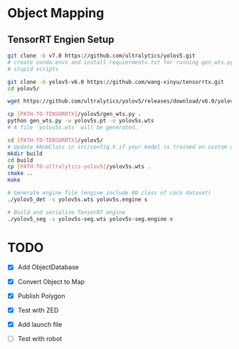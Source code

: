 # Object Mapping


## TensorRT Engien Setup

```bash
git clone -b v7.0 https://github.com/ultralytics/yolov5.git
# create conda envs and install requierments.txt for running gen_wts.py
# stupid scripts

git clone -b yolov5-v6.0 https://github.com/wang-xinyu/tensorrtx.git
cd yolov5/

wget https://github.com/ultralytics/yolov5/releases/download/v6.0/yolov5s.pt

cp [PATH-TO-TENSORRTX]/yolov5/gen_wts.py .
python gen_wts.py -w yolov5s.pt -o yolov5s.wts
# A file 'yolov5s.wts' will be generated.

cd [PATH-TO-TENSORRTX]/yolov5/
# Update kNumClass in src/config.h if your model is trained on custom dataset
mkdir build
cd build
cp [PATH-TO-ultralytics-yolov5]/yolov5s.wts . 
cmake ..
make

# Generate engine file (engine include 80 class of coco dataset)
./yolov5_det -s yolov5s.wts yolov5s.engine s

# Build and serialize TensorRT engine
./yolov5_seg -s yolov5s-seg.wts yolov5s-seg.engine s

```

# TODO

- [x] Add ObjectDatabase
- [x] Convert Object to Map
- [x] Publish Polygon
- [x] Test with ZED 
- [x] Add launch file
- [ ] Test with robot

